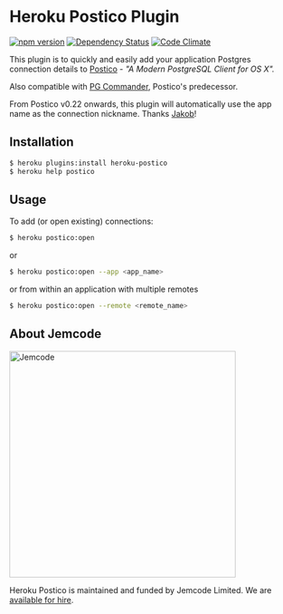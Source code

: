 Heroku Postico Plugin
================================

[![npm version](https://badge.fury.io/js/heroku-postico.svg)](http://badge.fury.io/js/heroku-postico)
[![Dependency Status](https://gemnasium.com/jemcode/heroku-postico.svg)](https://gemnasium.com/jemcode/heroku-postico)
[![Code Climate](https://codeclimate.com/github/jemcode/heroku-postico/badges/gpa.svg)](https://codeclimate.com/github/jemcode/heroku-postico)

This plugin is to quickly and easily add your application Postgres connection details to [Postico](https://eggerapps.at/postico/) - _"A Modern PostgreSQL Client for OS X"._

Also compatible with [PG Commander](https://eggerapps.at/pgcommander/), Postico's predecessor.

From Postico v0.22 onwards, this plugin will automatically use the app name as the connection nickname. Thanks [Jakob](https://github.com/jakob)!

## Installation

```sh
$ heroku plugins:install heroku-postico
$ heroku help postico
```

## Usage

To add (or open existing) connections:

```sh
$ heroku postico:open
```
or

```sh
$ heroku postico:open --app <app_name>
```
or from within an application with multiple remotes

```sh
$ heroku postico:open --remote <remote_name>
```

## About Jemcode

<img src="https://www.jemco.de/logo.svg" width="400" alt="Jemcode">

Heroku Postico is maintained and funded by Jemcode Limited. We are [available for hire][hire].

[hire]: https://www.jemco.de?utm_source=github
